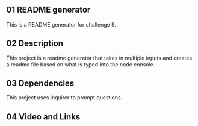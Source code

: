 ## 01 README generator
This is a README generator for challenge 9.

## 02 Description
This project is a readme generator that takes in multiple inputs and creates a readme file based on what is typed into the node console.

## 03 Dependencies
This project uses inquirer to prompt questions.

## 04 Video and Links
